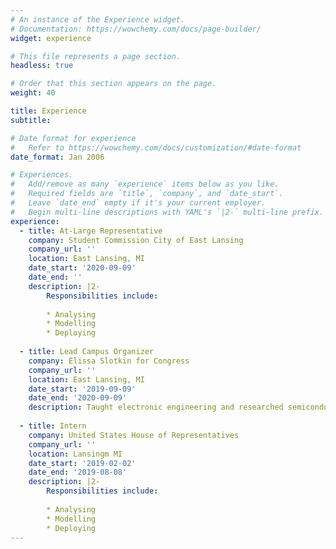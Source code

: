```yaml
---
# An instance of the Experience widget.
# Documentation: https://wowchemy.com/docs/page-builder/
widget: experience

# This file represents a page section.
headless: true

# Order that this section appears on the page.
weight: 40

title: Experience
subtitle:

# Date format for experience
#   Refer to https://wowchemy.com/docs/customization/#date-format
date_format: Jan 2006

# Experiences.
#   Add/remove as many `experience` items below as you like.
#   Required fields are `title`, `company`, and `date_start`.
#   Leave `date_end` empty if it's your current employer.
#   Begin multi-line descriptions with YAML's `|2-` multi-line prefix.
experience:
  - title: At-Large Representative
    company: Student Commission City of East Lansing
    company_url: ''
    location: East Lansing, MI
    date_start: '2020-09-09'
    date_end: ''
    description: |2-
        Responsibilities include:
        
        * Analysing
        * Modelling
        * Deploying
        
  - title: Lead Campus Organizer
    company: Elissa Slotkin for Congress
    company_url: ''
    location: East Lansing, MI
    date_start: '2019-09-09'
    date_end: '2020-09-09'
    description: Taught electronic engineering and researched semiconductor physics.
  
  - title: Intern
    company: United States House of Representatives
    company_url: ''
    location: Lansingm MI
    date_start: '2019-02-02'
    date_end: '2019-08-08'
    description: |2-
        Responsibilities include:
        
        * Analysing
        * Modelling
        * Deploying
---
```


